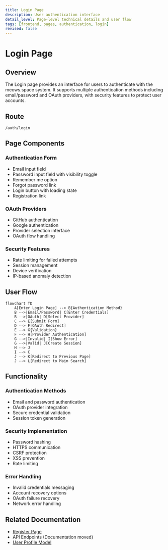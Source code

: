 ```yaml
---
title: Login Page
description: User authentication interface
detail_level: Page-level technical details and user flow
tags: [frontend, pages, authentication, login]
revised: false
---
```


# Login Page

## Overview

The Login page provides an interface for users to authenticate with the meows.space system. It supports multiple authentication methods including email/password and OAuth providers, with security features to protect user accounts.

## Route

```text
/auth/login
```

## Page Components

### Authentication Form

- Email input field
- Password input field with visibility toggle
- Remember me option
- Forgot password link
- Login button with loading state
- Registration link

### OAuth Providers

- GitHub authentication
- Google authentication
- Provider selection interface
- OAuth flow handling

### Security Features

- Rate limiting for failed attempts
- Session management
- Device verification
- IP-based anomaly detection

## User Flow

```mermaid
flowchart TD
    A[Enter Login Page] --> B{Authentication Method}
    B -->|Email/Password| C[Enter Credentials]
    B -->|OAuth| D[Select Provider]
    C --> E[Submit Form]
    D --> F[OAuth Redirect]
    E --> G{Validation}
    F --> H[Provider Authentication]
    G -->|Invalid| I[Show Error]
    G -->|Valid| J[Create Session]
    H --> J
    I --> C
    J --> K[Redirect to Previous Page]
    J --> L[Redirect to Main Search]
```

## Functionality

### Authentication Methods

- Email and password authentication
- OAuth provider integration
- Secure credential validation
- Session token generation

### Security Implementation

- Password hashing
- HTTPS communication
- CSRF protection
- XSS prevention
- Rate limiting

### Error Handling

- Invalid credentials messaging
- Account recovery options
- OAuth failure recovery
- Network error handling

## Related Documentation

- [Register Page](register.md)
- API Endpoints (Documentation moved)
- [User Profile Model](../models/user-profile.md)
